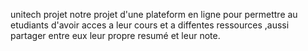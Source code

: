 unitech projet notre projet d'une plateform en ligne pour permettre au etudiants d'avoir acces a leur cours et a diffentes ressources ,aussi partager entre eux leur propre resumé et leur note.
